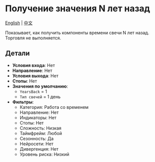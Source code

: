 # Получение значения N лет назад
[English](README.md) | [中文](README_cn.md)

Показывает, как получить компоненты времени свечи N лет назад. Торговля не выполняется.

## Детали

- **Условия входа**: Нет
- **Направление**: Нет
- **Условия выхода**: Нет
- **Стопы**: Нет
- **Значения по умолчанию**:
  - `YearsBack` = 1
  - `Тип свечей` = 1 день
- **Фильтры**:
  - Категория: Работа со временем
  - Направление: Нет
  - Индикаторы: Нет
  - Стопы: Нет
  - Сложность: Низкая
  - Таймфрейм: Любой
  - Сезонность: Да
  - Нейросети: Нет
  - Дивергенция: Нет
  - Уровень риска: Низкий

